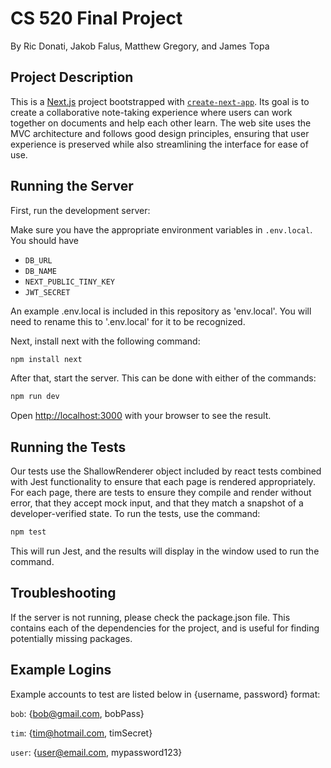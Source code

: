 # CS 520 Final Project
By Ric Donati, Jakob Falus, Matthew Gregory, and James Topa

## Project Description
This is a [Next.js](https://nextjs.org/) project bootstrapped with [`create-next-app`](https://github.com/vercel/next.js/tree/canary/packages/create-next-app). Its goal is to create a collaborative note-taking experience where users can work together on documents and help each other learn. The web site uses the MVC architecture and follows good design principles, ensuring that user experience is preserved while also streamlining the interface for ease of use.

## Running the Server

First, run the development server:

Make sure you have the appropriate environment variables in `.env.local`. You should have
- `DB_URL`
- `DB_NAME`
- `NEXT_PUBLIC_TINY_KEY`
- `JWT_SECRET`

An example .env.local is included in this repository as 'env.local'. You will need to rename this to '.env.local' for it to be recognized.

Next, install next with the following command:
```bash
npm install next
```

After that, start the server. This can be done with either of the commands:

```bash
npm run dev
```

Open [http://localhost:3000](http://localhost:3000) with your browser to see the result.

## Running the Tests

Our tests use the ShallowRenderer object included by react tests combined with Jest functionality to ensure that each page is rendered appropriately. For each page, there are tests to ensure they compile and render without error, that they accept mock input, and that they match a snapshot of a developer-verified state. To run the tests, use the command:

```bash
npm test
```

This will run Jest, and the results will display in the window used to run the command.

## Troubleshooting

If the server is not running, please check the package.json file. This contains each of the dependencies for the project, and is useful for finding potentially missing packages.

## Example Logins

Example accounts to test are listed below in {username, password} format:

`bob`: {bob@gmail.com, bobPass}

`tim`: {tim@hotmail.com, timSecret}

`user`: {user@email.com, mypassword123}
